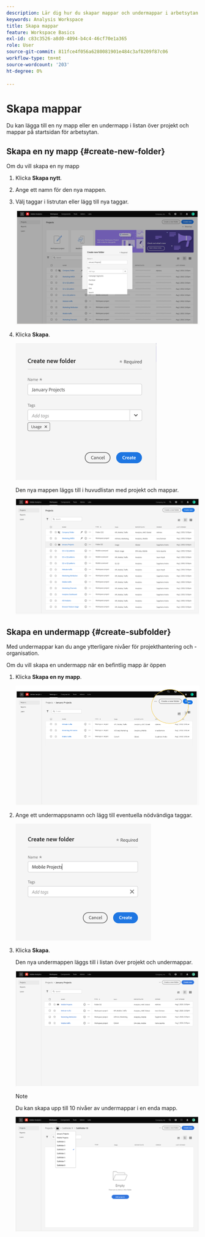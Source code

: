 ```yaml
---
description: Lär dig hur du skapar mappar och undermappar i arbetsytan
keywords: Analysis Workspace
title: Skapa mappar
feature: Workspace Basics
exl-id: c83c3526-a8d0-4094-b4c4-46cf70e1a365
role: User
source-git-commit: 811fce4f056a6280081901e484c3af8209f87c06
workflow-type: tm+mt
source-wordcount: '203'
ht-degree: 0%

---
```


# Skapa mappar

Du kan lägga till en ny mapp eller en undermapp i listan över projekt och mappar på startsidan för arbetsytan.

## Skapa en ny mapp {#create-new-folder}

Om du vill skapa en ny mapp

1. Klicka **Skapa nytt**.

1. Ange ett namn för den nya mappen.

1. Välj taggar i listrutan eller lägg till nya taggar.

   ![Skapa ett nytt mappfönster med det nya mappnamnet och listan med tillgängliga taggar.](/help/analysis-workspace/build-workspace-project/assets/select-tags.png)

1. Klicka **Skapa**.

   ![Klicka på Skapa.](/help/analysis-workspace/build-workspace-project/assets/create.png)

   Den nya mappen läggs till i huvudlistan med projekt och mappar.

   ![Startsidan för projekt med den uppdaterade listan över projekt och mappar.](/help/analysis-workspace/build-workspace-project/assets/create-new-listed.png)

## Skapa en undermapp {#create-subfolder}

Med undermappar kan du ange ytterligare nivåer för projekthantering och -organisation.

Om du vill skapa en undermapp när en befintlig mapp är öppen

1. Klicka **Skapa en ny mapp**.

   ![Klicka på Skapa en ny mapp.](/help/analysis-workspace/build-workspace-project/assets/create-subfolder2.png)

1. Ange ett undermappsnamn och lägg till eventuella nödvändiga taggar.

   ![Fönstret Skapa ny mapp med nytt namn och fältet Taggar.](/help/analysis-workspace/build-workspace-project/assets/create-subfolder-name.png)

1. Klicka **Skapa**.

   Den nya undermappen läggs till i listan över projekt och undermappar.

   ![Klicka på Skapa.](/help/analysis-workspace/build-workspace-project/assets/create-subfolder-added.png)

   >[!NOTE]
   >
   >Du kan skapa upp till 10 nivåer av undermappar i en enda mapp.

   ![I mapplistrutan visas alla undermappar i mappen.](/help/analysis-workspace/build-workspace-project/assets/create-subfolder-limit.png)
